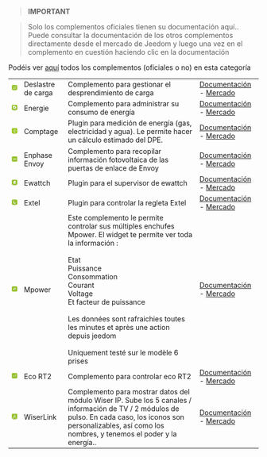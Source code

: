 
>**IMPORTANT**

>Solo los complementos oficiales tienen su documentación aquí.. Puede consultar la documentación de los otros complementos directamente desde el mercado de Jeedom y luego una vez en el complemento en cuestión haciendo clic en la documentación


Podéis ver [aquí](https://market.jeedom.com/index.php?v=d&p=market&type=plugin&categorie=energy) todos los complementos (oficiales o no) en esta categoría

| | | | |
|--- | --- | --- | ---|
|<img src="delestage/delestage_icon.png" width="100" />|Deslastre de carga|Complemento para gestionar el desprendimiento de carga|[Documentación](delestage/index.md) - [Mercado](https://market.jeedom.com/index.php?v=d&p=market_display&id=2616)|
|<img src="energy/energy_icon.png" width="100" />|Energie|Complemento para administrar su consumo de energía|[Documentación](energy/index.md) - [Mercado](https://market.jeedom.com/index.php?v=d&p=market_display&id=54)|
|<img src="energy2/energy2_icon.png" width="100" />|Comptage|Plugin para medición de energía (gas, electricidad y agua). Le permite hacer un cálculo estimado del DPE.|[Documentación](energy2/index.md) - [Mercado](https://market.jeedom.com/index.php?v=d&p=market_display&id=3591)|
|<img src="envoy/envoy_icon.png" width="100" />|Enphase Envoy|Complemento para recopilar información fotovoltaica de las puertas de enlace de Envoy|[Documentación](envoy/index.md) - [Mercado](https://market.jeedom.com/index.php?v=d&p=market_display&id=3992)|
|<img src="ewattch/ewattch_icon.png" width="100" />|Ewattch|Plugin para el supervisor de ewattch|[Documentación](ewattch/index.md) - [Mercado](https://market.jeedom.com/index.php?v=d&p=market_display&id=1668)|
|<img src="extel/extel_icon.png" width="100" />|Extel|Plugin para controlar la regleta Extel|[Documentación](extel/index.md) - [Mercado](https://market.jeedom.com/index.php?v=d&p=market_display&id=2979)|
|<img src="mpower/mpower_icon.png" width="100" />|Mpower|Este complemento le permite controlar sus múltiples enchufes Mpower. El widget te permite ver toda la información :<br/><br/>Etat<br/>Puissance<br/>Consommation<br/>Courant<br/>Voltage<br/>Et facteur de puissance<br/><br/>Les données sont rafraichies toutes les minutes et après une action depuis jeedom<br/><br/>Uniquement testé sur le modèle 6 prises|[Documentación](mpower/index.md) - [Mercado](https://market.jeedom.com/index.php?v=d&p=market_display&id=2181)|
|<img src="rt2/rt2_icon.png" width="100" />|Eco RT2|Complemento para controlar eco RT2|[Documentación](rt2/index.md) - [Mercado](https://market.jeedom.com/index.php?v=d&p=market_display&id=2918)|
|<img src="wiserlink/wiserlink_icon.png" width="100" />|WiserLink|Complemento para mostrar datos del módulo Wiser IP. Sube los 5 canales / información de TV / 2 módulos de pulso. En cada caso, los iconos son personalizables, así como los nombres, y tenemos el poder y la energía..|[Documentación](wiserlink/index.md) - [Mercado](https://market.jeedom.com/index.php?v=d&p=market_display&id=2938)|
